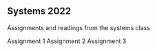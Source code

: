 ## Systems 2022

Assignments and readings from the systems class

Assignment 1
Assignment 2
Assignment 3
